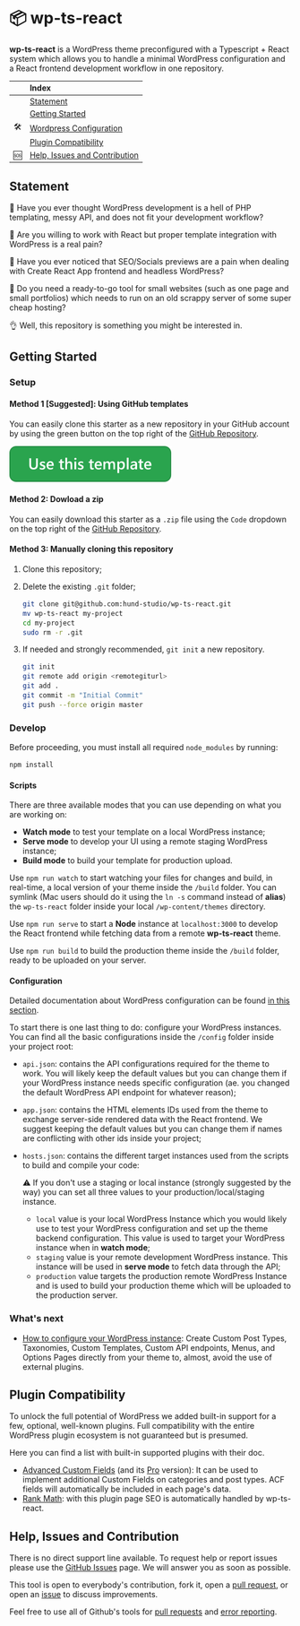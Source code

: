 # 📦 wp-ts-react

**wp-ts-react** is a WordPress theme preconfigured with a Typescript + React system which allows you to handle a minimal WordPress configuration and a React frontend development workflow in one repository.

|     | Index                                                          |
| :-: | :------------------------------------------------------------- |
|     | [Statement](#statement)                                        |
|     | [Getting Started](#getting-started)                            |
| 🛠️  | [Wordpress Configuration](./WORDPRESS_CONFIGURATION.md)        |
|     | [Plugin Compatibility](#plugin-compatibility)                  |
| 🆘  | [Help, Issues and Contribution](#help-issues-and-contribution) |

## Statement

🔪 Have you ever thought WordPress development is a hell of PHP templating, messy API, and does not fit your development workflow?

🔪 Are you willing to work with React but proper template integration with WordPress is a real pain?

🔪 Have you ever noticed that SEO/Socials previews are a pain when dealing with Create React App frontend and headless WordPress?

🔪 Do you need a ready-to-go tool for small websites (such as one page and small portfolios) which needs to run on an old scrappy server of some super cheap hosting?

👌 Well, this repository is something you might be interested in.

## Getting Started

### Setup

#### Method 1 [Suggested]: Using GitHub templates

You can easily clone this starter as a new repository in your GitHub account by using the green button on the top right of the [GitHub Repository](https://github.com/hund-studio/wp-ts-react).

[![use-template-button](./assets/use-template-button.svg)](https://github.com/hund-studio/wp-ts-react/generate)

#### Method 2: Dowload a zip

You can easily download this starter as a `.zip` file using the `Code` dropdown on the top right of the [GitHub Repository](https://github.com/hund-studio/wp-ts-react).

#### Method 3: Manually cloning this repository

1. Clone this repository;
2. Delete the existing `.git` folder;

   ```bash
   git clone git@github.com:hund-studio/wp-ts-react.git
   mv wp-ts-react my-project
   cd my-project
   sudo rm -r .git
   ```

3. If needed and strongly recommended, `git init` a new repository.

   ```bash
   git init
   git remote add origin <remotegiturl>
   git add .
   git commit -m "Initial Commit"
   git push --force origin master
   ```

### Develop

Before proceeding, you must install all required `node_modules` by running:

```bash
npm install
```

#### Scripts

There are three available modes that you can use depending on what you are working on:

- **Watch mode** to test your template on a local WordPress instance;
- **Serve mode** to develop your UI using a remote staging WordPress instance;
- **Build mode** to build your template for production upload.

Use `npm run watch` to start watching your files for changes and build, in real-time, a local version of your theme inside the `/build` folder. You can symlink (Mac users should do it using the `ln -s` command instead of **alias**) the `wp-ts-react` folder inside your local `/wp-content/themes` directory.

Use `npm run serve` to start a **Node** instance at `localhost:3000` to develop the React frontend while fetching data from a remote **wp-ts-react** theme.

Use `npm run build` to build the production theme inside the `/build` folder, ready to be uploaded on your server.

#### Configuration

Detailed documentation about WordPress configuration can be found [in this section](./WORDPRESS_CONFIGURATION.md).

To start there is one last thing to do: configure your WordPress instances. You can find all the basic configurations inside the `/config` folder inside your project root:

- `api.json`: contains the API configurations required for the theme to work. You will likely keep the default values but you can change them if your WordPress instance needs specific configuration (ae. you changed the default WordPress API endpoint for whatever reason);
- `app.json`: contains the HTML elements IDs used from the theme to exchange server-side rendered data with the React frontend. We suggest keeping the default values but you can change them if names are conflicting with other ids inside your project;
- `hosts.json`: contains the different target instances used from the scripts to build and compile your code:

  ⚠️ If you don't use a staging or local instance (strongly suggested by the way) you can set all three values to your production/local/staging instance.

  - `local` value is your local WordPress Instance which you would likely use to test your WordPress configuration and set up the theme backend configuration. This value is used to target your WordPress instance when in **watch mode**;
  - `staging` value is your remote development WordPress instance. This instance will be used in **serve mode** to fetch data through the API;
  - `production` value targets the production remote WordPress Instance and is used to build your production theme which will be uploaded to the production server.

### What's next

- [How to configure your WordPress instance](./WORDPRESS_CONFIGURATION.md): Create Custom Post Types, Taxonomies, Custom Templates, Custom API endpoints, Menus, and Options Pages directly from your theme to, almost, avoid the use of external plugins.

## Plugin Compatibility

To unlock the full potential of WordPress we added built-in support for a few, optional, well-known plugins. Full compatibility with the entire WordPress plugin ecosystem is not guaranteed but is presumed.

Here you can find a list with built-in supported plugins with their doc.

- [Advanced Custom Fields](https://www.advancedcustomfields.com/) (and its [Pro](https://www.advancedcustomfields.com/pro/) version): It can be used to implement additional Custom Fields on categories and post types. ACF fields will automatically be included in each page's data.
- [Rank Math](https://rankmath.com/): with this plugin page SEO is automatically handled by wp-ts-react.

## Help, Issues and Contribution

There is no direct support line available.
To request help or report issues please use the [GitHub Issues](https://github.com/hund-studio/wp-ts-react/issues) page.
We will answer you as soon as possible.

This tool is open to everybody's contribution, fork it, open a [pull request](https://github.com/hund-studio/wp-ts-react/pulls), or open an [issue](https://github.com/hund-studio/wp-ts-react/issues) to discuss improvements.

Feel free to use all of Github's tools for [pull requests](https://github.com/hund-studio/wp-ts-react/pulls) and [error reporting](https://github.com/hund-studio/wp-ts-react/issues).
